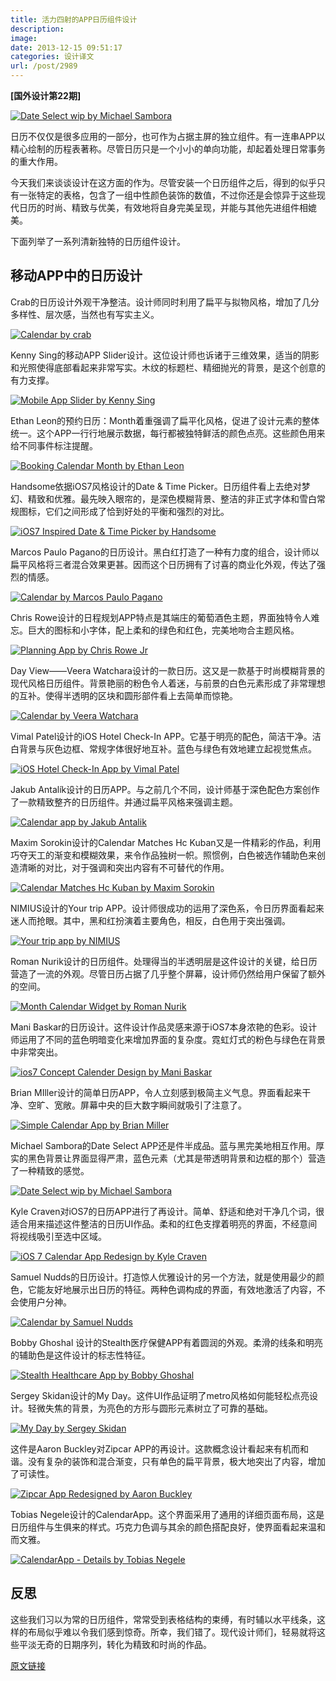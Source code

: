 ```yaml
---
title: 活力四射的APP日历组件设计
description: 
image: 
date: 2013-12-15 09:51:17
categories: 设计译文
url: /post/2989
---
```


**[国外设计第22期]**

[![Date Select wip by Michael Sambora](http://designmodo.com/wp-content/uploads/2013/11/Date-Select-wip-by-Michael-Sambora.jpg)](http://dribbble.com/shots/1166908-Date-Select-wip)

日历不仅仅是很多应用的一部分，也可作为占据主屏的独立组件。有一连串APP以精心绘制的历程表著称。尽管日历只是一个小小的单向功能，却起着处理日常事务的重大作用。

今天我们来谈谈设计在这方面的作为。尽管安装一个日历组件之后，得到的似乎只有一张特定的表格，包含了一组中性颜色装饰的数值，不过你还是会惊异于这些现代日历的时尚、精致与优美，有效地将自身完美呈现，并能与其他先进组件相媲美。

下面列举了一系列清新独特的日历组件设计。

## 移动APP中的日历设计

Crab的日历设计外观干净整洁。设计师同时利用了扁平与拟物风格，增加了几分多样性、层次感，当然也有写实主义。

[![Calendar by crab](http://designmodo.com/wp-content/uploads/2013/11/Calendar-by-crab.jpg)](http://dribbble.com/shots/1008449-Calendar)

Kenny Sing的移动APP Slider设计。这位设计师也诉诸于三维效果，适当的阴影和光照使得底部看起来非常写实。木纹的标题栏、精细抛光的背景，是这个创意的有力支撑。

[![Mobile App Slider by Kenny Sing](http://designmodo.com/wp-content/uploads/2013/11/Mobile-App-Slider-by-Kenny-Sing.jpg)](http://dribbble.com/shots/898881-Mobile-App-Slider)

Ethan Leon的预约日历：Month着重强调了扁平化风格，促进了设计元素的整体统一。这个APP一行行地展示数据，每行都被独特鲜活的颜色点亮。这些颜色用来给不同事件标注提醒。

[![Booking Calendar Month by Ethan Leon](http://designmodo.com/wp-content/uploads/2013/11/Booking-Calendar-Month-by-Ethan-Leon.jpg)](http://dribbble.com/shots/1219982-Booking-Calendar-Month)

Handsome依据iOS7风格设计的Date &amp; Time Picker。日历组件看上去绝对梦幻、精致和优雅。最先映入眼帘的，是深色模糊背景、整洁的非正式字体和雪白常规图标，它们之间形成了恰到好处的平衡和强烈的对比。

[![iOS7 Inspired Date &amp; Time Picker by Handsome](http://designmodo.com/wp-content/uploads/2013/11/iOS7-Inspired-Date-Time-Picker-by-Handsome.jpg)](http://dribbble.com/shots/1128968-iOS7-Inspired-Date-Time-Picker)

Marcos Paulo Pagano的日历设计。黑白红打造了一种有力度的组合，设计师以扁平风格将三者混合效果更甚。因而这个日历拥有了讨喜的商业化外观，传达了强烈的情感。

[![Calendar by Marcos Paulo Pagano](http://designmodo.com/wp-content/uploads/2013/11/Calendar-by-Marcos-Paulo-Pagano.jpg)](http://dribbble.com/shots/1210281-Calendar)

Chris Rowe设计的日程规划APP特点是其端庄的葡萄酒色主题，界面独特令人难忘。巨大的图标和小字体，配上柔和的绿色和红色，完美地吻合主题风格。

[![Planning App by Chris Rowe Jr](http://designmodo.com/wp-content/uploads/2013/11/Planning-App-by-Chris-Rowe-Jr.jpg)](http://dribbble.com/shots/1046935-Planning-App)

Day View——Veera Watchara设计的一款日历。这又是一款基于时尚模糊背景的现代风格日历组件。背景艳丽的粉色令人着迷，与前景的白色元素形成了非常理想的互补。使得半透明的区块和圆形部件看上去简单而惊艳。

[![Calendar by Veera Watchara](http://designmodo.com/wp-content/uploads/2013/11/Calendar-by-Veera-Watchara.jpg)](http://dribbble.com/shots/1214829-Day-View-Calendar)

Vimal Patel设计的iOS Hotel Check-In APP。它基于明亮的配色，简洁干净。洁白背景与灰色边框、常规字体很好地互补。蓝色与绿色有效地建立起视觉焦点。

[![iOS Hotel Check-In App by Vimal Patel](http://designmodo.com/wp-content/uploads/2013/11/iOS-Hotel-Check-In-App-by-Vimal-Patel.jpg)](http://www.behance.net/gallery/iOS-Hotel-Check-In-App/9579027)

Jakub Antalík设计的日历APP。与之前几个不同，设计师基于深色配色方案创作了一款精致整齐的日历组件。并通过扁平风格来强调主题。

[![Calendar app by Jakub Antalik](http://designmodo.com/wp-content/uploads/2013/11/Calendar-app-by-Jakub-Antalik.jpg)](http://dribbble.com/shots/1137531-Calendar-app)

Maxim Sorokin设计的Calendar Matches Hc Kuban又是一件精彩的作品，利用巧夺天工的渐变和模糊效果，来令作品独树一帜。照惯例，白色被选作辅助色来创造清晰的对比，对于强调和突出内容有不可替代的作用。

[![Calendar Matches Hc Kuban by Maxim Sorokin](http://designmodo.com/wp-content/uploads/2013/11/Calendar-Matches-Hc-Kuban-by-Maxim-Sorokin.jpg)](http://www.behance.net/gallery/Hockey-Club-Kuban-mobile-app-ios7/9664835)

NIMIUS设计的Your trip APP。设计师很成功的运用了深色系，令日历界面看起来迷人而抢眼。其中，黑和红扮演着主要角色，相反，白色用于突出强调。

[![Your trip app by NIMIUS](http://designmodo.com/wp-content/uploads/2013/11/Your-trip-app-by-NIMIUS.jpg)](http://dribbble.com/shots/1211896-Your-trip-app-02)

Roman Nurik设计的日历组件。处理得当的半透明层是这件设计的关键，给日历营造了一流的外观。尽管日历占据了几乎整个屏幕，设计师仍然给用户保留了额外的空间。

[![Month Calendar Widget by Roman Nurik](http://designmodo.com/wp-content/uploads/2013/11/Month-Calendar-Widget-by-Roman-Nurik.jpg)](http://dribbble.com/shots/1166113-Month-Calendar-Widget)

Mani Baskar的日历设计。这件设计作品灵感来源于iOS7本身浓艳的色彩。设计师运用了不同的蓝色明暗变化来增加界面的复杂度。霓虹灯式的粉色与绿色在背景中非常突出。

[![ios7 Concept Calender Design by Mani Baskar](http://designmodo.com/wp-content/uploads/2013/11/ios7-Concept-Calender-Design-by-Mani-Baskar.jpg)](http://www.behance.net/gallery/ios7-Concept-Calender-Design/10581129)

Brian MIller设计的简单日历APP，令人立刻感到极简主义气息。界面看起来干净、空旷、宽敞。屏幕中央的巨大数字瞬间就吸引了注意了。

[![Simple Calendar App by Brian Miller](http://designmodo.com/wp-content/uploads/2013/11/Simple-Calendar-App-by-Brian-Miller.jpg)](http://dribbble.com/shots/1221158-Simple-Calendar-App)

Michael Sambora的Date Select APP还是件半成品。蓝与黑完美地相互作用。厚实的黑色背景让界面显得严肃，蓝色元素（尤其是带透明背景和边框的那个）营造了一种精致的感觉。

[![Date Select wip by Michael Sambora](http://designmodo.com/wp-content/uploads/2013/11/Date-Select-wip-by-Michael-Sambora.jpg)](http://dribbble.com/shots/1166908-Date-Select-wip)

Kyle Craven对iOS7的日历APP进行了再设计。简单、舒适和绝对干净几个词，很适合用来描述这件整洁的日历UI作品。柔和的红色支撑着明亮的界面，不经意间将视线吸引至选中区域。

[![iOS 7 Calendar App Redesign by Kyle Craven](http://designmodo.com/wp-content/uploads/2013/11/iOS-7-Calendar-App-Redesign-by-Kyle-Craven.jpg)](http://dribbble.com/shots/1129981-iOS-7-Calendar-App-Redesign)

Samuel Nudds的日历设计。打造惊人优雅设计的另一个方法，就是使用最少的颜色，它能友好地展示出日历的特征。两种色调构成的界面，有效地激活了内容，不会使用户分神。

[![Calendar by Samuel Nudds](http://designmodo.com/wp-content/uploads/2013/11/Calendar-by-Samuel-Nudds.jpg)](http://dribbble.com/shots/1172464-Calendar)

Bobby Ghoshal 设计的Stealth医疗保健APP有着圆润的外观。柔滑的线条和明亮的辅助色是这件设计的标志性特征。

[![Stealth Healthcare App by Bobby Ghoshal](http://designmodo.com/wp-content/uploads/2013/11/Stealth-Healthcare-App-by-Bobby-Ghoshal.jpg)](http://dribbble.com/shots/1227394-Stealth-Healthcare-App)

Sergey Skidan设计的My Day。这件UI作品证明了metro风格如何能轻松点亮设计。轻微失焦的背景，为亮色的方形与圆形元素树立了可靠的基础。

[![My Day by Sergey Skidan](http://designmodo.com/wp-content/uploads/2013/11/My-Day-by-Sergey-Skidan.jpg)](http://www.behance.net/gallery/My-Day/9750773)

这件是Aaron Buckley对Zipcar APP的再设计。这款概念设计看起来有机而和谐。没有复杂的装饰和混合渐变，只有单色的扁平背景，极大地突出了内容，增加了可读性。

[![Zipcar App Redesigned by Aaron Buckley](http://designmodo.com/wp-content/uploads/2013/11/Zipcar-App-Redesigned-by-Aaron-Buckley.jpg)](http://dribbble.com/shots/1169061-Zipcar-App-Redesigned)

Tobias Negele设计的CalendarApp。这个界面采用了通用的详细页面布局，这是日历组件与生俱来的样式。巧克力色调与其余的颜色搭配良好，使界面看起来温和而文雅。

[![CalendarApp - Details by Tobias Negele](http://designmodo.com/wp-content/uploads/2013/11/CalendarApp-Details-by-Tobias-Negele.jpg)](http://dribbble.com/shots/1111410-CalendarApp-Details)

## 反思

这些我们习以为常的日历组件，常常受到表格结构的束缚，有时辅以水平线条，这样的布局似乎难以令我们感到惊奇。所幸，我们错了。现代设计师们，轻易就将这些平淡无奇的日期序列，转化为精致和时尚的作品。

[原文链接](http://designmodo.com/calendar-widget-mobile-apps/)